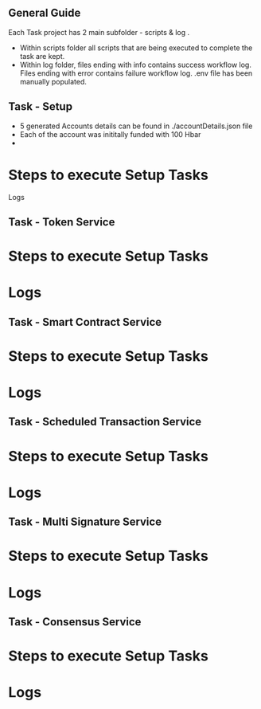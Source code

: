 ## General Guide
Each Task project has 2 main subfolder - scripts & log .
 * Within scripts folder all scripts that are being executed to complete the task are kept.
 * Within log folder, files ending with info contains success workflow log. Files ending with error contains failure workflow log.
.env file has been manually populated.



## Task - Setup
 * 5 generated Accounts details can be found in ./accountDetails.json file
 * Each of the account was inititally funded with 100 Hbar
 * 
 # Steps to execute Setup Tasks
Logs







## Task - Token Service

 # Steps to execute Setup Tasks

 # Logs



## Task - Smart Contract Service

 # Steps to execute Setup Tasks

 # Logs




## Task - Scheduled Transaction Service

 # Steps to execute Setup Tasks

 # Logs

## Task - Multi Signature Service

 # Steps to execute Setup Tasks

 # Logs


## Task - Consensus Service

 # Steps to execute Setup Tasks

 # Logs







